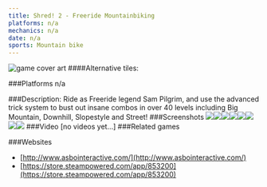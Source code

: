 ```yaml
---
title: Shred! 2 - Freeride Mountainbiking
platforms: n/a
mechanics: n/a
date: n/a
sports: Mountain bike
---
```

![game cover art](- "Logo Title Text 1")
####Alternative tiles:

###Platforms
n/a

###Description:
Ride as Freeride legend Sam Pilgrim, and use the advanced trick system to bust out insane combos in over 40 levels including Big Mountain, Downhill, Slopestyle and Street!
###Screenshots
<a target="_blank" rel="noopener noreferrer" href="//images.igdb.com/igdb/image/upload/t_cover_big/xca77iiqgpsp36yxpjgm.jpg"><img src="//images.igdb.com/igdb/image/upload/t_thumb/xca77iiqgpsp36yxpjgm.jpg"/></a><a target="_blank" rel="noopener noreferrer" href="//images.igdb.com/igdb/image/upload/t_cover_big/rzomoyykjhsfuoswfkmi.jpg"><img src="//images.igdb.com/igdb/image/upload/t_thumb/rzomoyykjhsfuoswfkmi.jpg"/></a><a target="_blank" rel="noopener noreferrer" href="//images.igdb.com/igdb/image/upload/t_cover_big/w9ftoxj401zyxqw9buwy.jpg"><img src="//images.igdb.com/igdb/image/upload/t_thumb/w9ftoxj401zyxqw9buwy.jpg"/></a><a target="_blank" rel="noopener noreferrer" href="//images.igdb.com/igdb/image/upload/t_cover_big/bwjpwlmpanywuhywy6k8.jpg"><img src="//images.igdb.com/igdb/image/upload/t_thumb/bwjpwlmpanywuhywy6k8.jpg"/></a><a target="_blank" rel="noopener noreferrer" href="//images.igdb.com/igdb/image/upload/t_cover_big/eoo51fjzjha08qv3dth8.jpg"><img src="//images.igdb.com/igdb/image/upload/t_thumb/eoo51fjzjha08qv3dth8.jpg"/></a><a target="_blank" rel="noopener noreferrer" href="//images.igdb.com/igdb/image/upload/t_cover_big/yphxsvevzxk3tuqkp2de.jpg"><img src="//images.igdb.com/igdb/image/upload/t_thumb/yphxsvevzxk3tuqkp2de.jpg"/></a><a target="_blank" rel="noopener noreferrer" href="//images.igdb.com/igdb/image/upload/t_cover_big/ztcytpyhvm0yplkibwkx.jpg"><img src="//images.igdb.com/igdb/image/upload/t_thumb/ztcytpyhvm0yplkibwkx.jpg"/></a><a target="_blank" rel="noopener noreferrer" href="//images.igdb.com/igdb/image/upload/t_cover_big/ii21kv1zjkhw6c0tyitt.jpg"><img src="//images.igdb.com/igdb/image/upload/t_thumb/ii21kv1zjkhw6c0tyitt.jpg"/></a>
###Video
[no videos yet...]
###Related games

###Websites
* [http://www.asbointeractive.com/](http://www.asbointeractive.com/)
* [https://store.steampowered.com/app/853200](https://store.steampowered.com/app/853200)
